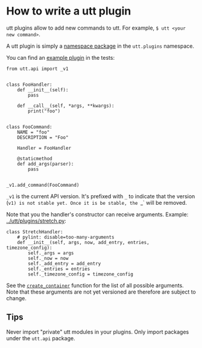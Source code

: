 # How to write a utt plugin

utt plugins allow to add new commands to utt. For example, `$ utt
<your new command>`.

A utt plugin is simply a [namespace
package](https://packaging.python.org/guides/packaging-namespace-packages/)
in the `utt.plugins` namespace.

You can find an [example plugin](../test/integration/utt_foo_plugin)
in the tests:

```
from utt.api import _v1


class FooHandler:
    def __init__(self):
        pass

    def __call__(self, *args, **kwargs):
        print("foo")


class FooCommand:
    NAME = "foo"
    DESCRIPTION = "Foo"

    Handler = FooHandler

    @staticmethod
    def add_args(parser):
        pass


_v1.add_command(FooCommand)
```

`_v1` is the current API version. It's prefixed with `_` to indicate
that the version (`v1) is not stable yet. Once it is be stable, the
`_` will be removed.


Note that you the handler's constructor can receive
arguments. Example:
[../utt/plugins/stretch.py](../utt/plugins/stretch.py):

```
class StretchHandler:
    # pylint: disable=too-many-arguments
    def __init__(self, args, now, add_entry, entries, timezone_config):
        self._args = args
        self._now = now
        self._add_entry = add_entry
        self._entries = entries
        self._timezone_config = timezone_config
```

See the [`create_container`](../utt/container.py) function for the
list of all possible arguments. Note that these arguments are not yet
versioned are therefore are subject to change.


## Tips

Never import "private" utt modules in your plugins. Only import
packages under the `utt.api` package.
